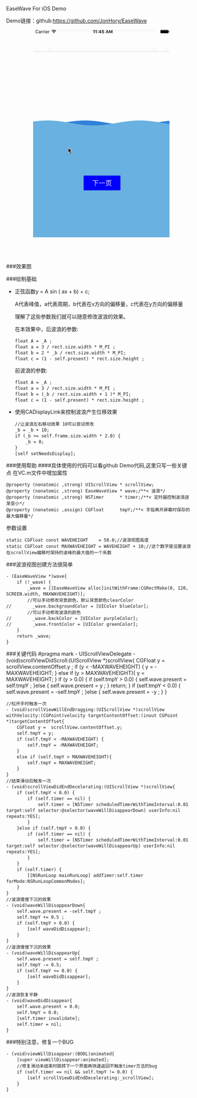 EaseWave For iOS Demo

Demo链接：github:<https://github.com/JonHory/EaseWave>

###效果图
![Icon](https://raw.githubusercontent.com/JonHory/EaseWave/master/waveGif.gif)

###绘制基础
* 正弦函数y = A sin ( ax + b) + c;   
  
  A代表峰值，a代表周期，b代表在x方向的偏移量，c代表在y方向的偏移量

  理解了这些参数我们就可以随意修改波浪的效果。
  
  在本效果中，后波浪的参数:
  
      float A = _A ;
      float a = 3 / rect.size.width * M_PI ;
      float b = 2 * _b / rect.size.width * M_PI;  
      float c = (1 - self.present) * rect.size.height ;

  前波浪的参数:
  
      float A = _A ;
      float a = 3 / rect.size.width * M_PI ;
      float b = (_b / rect.size.width + 1 )* M_PI;
      float c = (1 - self.present) * rect.size.height ;
        
* 使用CADisplayLink来控制波浪产生位移效果
    
      //让波浪左右移动效果 10可以尝试修改
      _b = _b + 10;
      if (_b >= self.frame.size.width * 2.0) {
          _b = 0;
      }
      [self setNeedsDisplay];


###使用帮助
####具体使用的代码可以看github Demo代码,这里只写一些关键点
在VC.m文件中增加属性

    @property (nonatomic ,strong) UIScrollView * scrollView;
    @property (nonatomic ,strong) EaseWaveView * wave;/**< 波浪*/
    @property (nonatomic ,strong) NSTimer      * timer;/**< 定时器控制波浪逐渐变小*/
    @property (nonatomic ,assign) CGFloat      tmpY;/**< 手指离开屏幕时保存的最大偏移量*/
    

参数设置

    static CGFloat const WAVEHEIGHT    = 50.0;//波浪视图高度
    static CGFloat const MAXWAVEHEIGHT = WAVEHEIGHT + 10;//这个数字是设置波浪在scrollView偏移时保持的波峰的最大值的一个系数
    
###波浪视图创建方法很简单

    - (EaseWaveView *)wave{
        if (!_wave) {
            _wave = [[EaseWaveView alloc]initWithFrame:CGRectMake(0, 120, SCREEN.width, MAXWAVEHEIGHT)];
            //可以手动修改背景颜色，默认背景颜色clearColor
    //        _wave.backgroundColor = [UIColor blueColor];
            //可以手动修改波浪的颜色
    //        _wave.backColor = [UIColor purpleColor];
    //        _wave.frontColor = [UIColor greenColor];
        }
        return _wave;
    }
    
###关键代码
    #pragma mark - UIScrollViewDelegate
    - (void)scrollViewDidScroll:(UIScrollView *)scrollView{
        CGFloat y = scrollView.contentOffset.y ;
        if (y < -MAXWAVEHEIGHT) {
            y = -MAXWAVEHEIGHT;
        }
        else if (y > MAXWAVEHEIGHT){
            y = MAXWAVEHEIGHT;
        }
        if (y > 0.0) {
            if (self.tmpY > 0.0) {
                self.wave.present = self.tmpY ;
            }else {
                self.wave.present = y ;
            }
            return;
        }
        if (self.tmpY < 0.0) {
            self.wave.present = -self.tmpY ;
        }else {
            self.wave.present = -y ;
        }
    }

    //松开手时触发一次
    - (void)scrollViewWillEndDragging:(UIScrollView *)scrollView withVelocity:(CGPoint)velocity targetContentOffset:(inout CGPoint *)targetContentOffset{
        CGFloat y =  scrollView.contentOffset.y;
        self.tmpY = y;
        if (self.tmpY < -MAXWAVEHEIGHT) {
            self.tmpY = -MAXWAVEHEIGHT;
        }
        else if (self.tmpY > MAXWAVEHEIGHT){
            self.tmpY = MAXWAVEHEIGHT;
        }
    }
    //结束滑动后触发一次
    - (void)scrollViewDidEndDecelerating:(UIScrollView *)scrollView{
        if (self.tmpY < 0.0) {
            if (self.timer == nil) {
                self.timer = [NSTimer scheduledTimerWithTimeInterval:0.01 target:self selector:@selector(waveWillDisappearDown) userInfo:nil repeats:YES];
            }
        }else if (self.tmpY > 0.0) {
            if (self.timer == nil) {
                self.timer = [NSTimer scheduledTimerWithTimeInterval:0.01 target:self selector:@selector(waveWillDisappearUp) userInfo:nil repeats:YES];
            }
        }
        if (self.timer) {
            [[NSRunLoop mainRunLoop] addTimer:self.timer forMode:NSRunLoopCommonModes];
        }
    }
    //波浪慢慢下沉的效果
    - (void)waveWillDisappearDown{
        self.wave.present = -self.tmpY ;
        self.tmpY += 0.5 ;
        if (self.tmpY > 0.0) {
            [self waveDidDisappear];
        }
    }
    //波浪慢慢下沉的效果
    - (void)waveWillDisappearUp{
        self.wave.present = self.tmpY ;
        self.tmpY -= 0.5;
        if (self.tmpY <= 0.0) {
            [self waveDidDisappear];
        }
    }
    //波浪恢复平静
    - (void)waveDidDisappear{
        self.wave.present = 0.0;
        self.tmpY = 0.0;
        [self.timer invalidate];
        self.timer = nil;
    }


###特别注意，修复一个BUG

    - (void)viewWillDisappear:(BOOL)animated{
        [super viewWillDisappear:animated];
        //修复滑动未结束时跳转下一个界面再快速返回不触发timer方法的bug
        if (self.timer == nil && self.tmpY != 0.0) {
            [self scrollViewDidEndDecelerating:_scrollView];
        }
    }